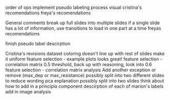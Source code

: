 order of ops
    implement pseudo labeling process visual
    cristina's recomendations
    freya's recomendations


General comments
    break up full slides into multiple slides
    if a single slide has a lot of information, use transitions to load in one part at a time
    freyas recomendations

finish pseudo label descirption

Cristina's revisions
    dataset
        coloring doesn't line up with rest of slides
        make it uniform
    feature selection - example plots
        looks great!
    feature selection - correlation matrix
        0.5 threshold, back up with reasoning, look into 0.6
    feature selection - correlation matrix analysis
        Add another exception or remove (max_dep or max_resistance)
        possibly split into two different slides to reduce wording
    pca explanation
        possibly split into two slides
        think about how to add in a principla component descirption of each of marion's labels
    add in image analysis


